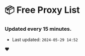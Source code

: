 # :package: Free Proxy List
### Updated every 15 minutes.

- Last updated: `2024-05-29 14:52`

:heart:
